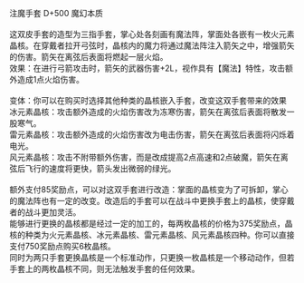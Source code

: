 <title>注魔手套</title>
<meta name="GENERATOR" content="WinCHM">
<meta http-equiv="Content-Type" content="text/html; charset=gb2312">
<br>注魔手套 D+500 魔幻本质
<br>
<br>这双皮手套的造型为三指手套，掌心处各刻画有魔法阵，掌面处各嵌有一枚火元素晶核。在穿戴者拉开弓弦时，晶核内的魔力将通过魔法阵注入箭矢之中，增强箭矢的伤害。箭矢在离弦后表面将燃起一层火焰。
<br>效果：在进行弓箭攻击时，箭矢的武器伤害+2L，视作具有【魔法】特性，攻击额外造成1点火焰伤害。
<br>
<br>变体：你可以在购买时选择其他种类的晶核嵌入手套，改变这双手套带来的效果
<br>冰元素晶核：攻击额外造成的火焰伤害改为冻寒伤害，箭矢在离弦后表面将散发一股寒气。
<br>雷元素晶核：攻击额外造成的火焰伤害改为电击伤害，箭矢在离弦后表面将闪烁着电光。
<br>风元素晶核：攻击不附带额外伤害，而是改成提高2点高速和2点破魔，箭矢在离弦后飞行的速度将更快，箭头发出微弱的绿光。
<br>
<br>额外支付85奖励点，可以对这双手套进行改造：掌面的晶核变为了可拆卸，掌心的魔法阵也有一定的改变。改造后的手套可以在战斗中更换手套上的晶核，使穿戴者的战斗更加灵活。
<br>能够进行更换的晶核都是经过一定的加工的，每两枚晶核的价格为375奖励点，晶核的种类为火元素晶核、冰元素晶核、雷元素晶核、风元素晶核四种。你可以直接支付750奖励点购买6枚晶核。
<br>同时为两只手套更换晶核是一个标准动作，只更换一枚晶核是一个移动动作，但若手套上的两枚晶核不同，则无法触发手套的任何效果。
<br>